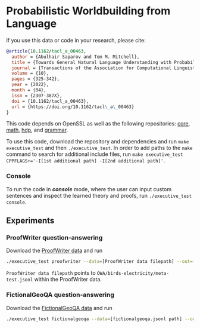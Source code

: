 # Probabilistic Worldbuilding from Language

If you use this data or code in your research, please cite:

```bibtex
@article{10.1162/tacl_a_00463,
  author = {Abulhair Saparov and Tom M. Mitchell},
  title = {Towards General Natural Language Understanding with Probabilistic Worldbuilding},
  journal = {Transactions of the Association for Computational Linguistics},
  volume = {10},
  pages = {325-342},
  year = {2022},
  month = {04},
  issn = {2307-387X},
  doi = {10.1162/tacl_a_00463},
  url = {https://doi.org/10.1162/tacl\_a\_00463}
}
```

This code depends on OpenSSL as well as the following repositories: [core](https://github.com/asaparov/core), [math](https://github.com/asaparov/math), [hdp](https://github.com/asaparov/hdp), and [grammar](https://github.com/asaparov/grammar).

To use this code, download the repository and dependencies and run `make executive_test` and then `./executive_test`. In order to add paths to the `make` command to search for additional include files, run `make executive_test CPPFLAGS+='-I[1st additional path] -I[2nd additional path]'`.

### Console

To run the code in **_console_** mode, where the user can input custom sentences and inspect the learned theory and proofs, run `./executive_test console`.

## Experiments

### ProofWriter question-answering

Download the [ProofWriter data](https://allenai.org/data/proofwriter) and run
```bash
./executive_test proofwriter --data=[ProofWriter data filepath] --out=[output predicted answers filepath]
```
`ProofWriter data filepath` points to `OWA/birds-electricity/meta-test.jsonl` within the ProofWriter data.

### FictionalGeoQA question-answering

Download the [FictionalGeoQA data](https://github.com/asaparov/fictionalgeoqa) and run
```bash
./executive_test fictionalgeoqa --data=[fictionalgeoqa.jsonl path] --out=[output predicted answers filepath]
```
